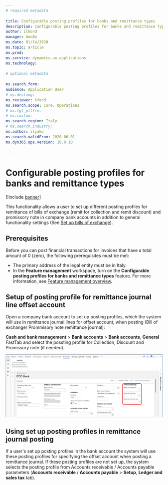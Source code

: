 ```yaml
---
# required metadata

title: Configurable posting profiles for banks and remittance types
description: Configurable posting profiles for banks and remittance types.
author: ilkond
manager: AnnBe
ms.date: 01/14/2020
ms.topic: article
ms.prod: 
ms.service: dynamics-ax-applications
ms.technology: 

# optional metadata

ms.search.form: 
audience: Application User
# ms.devlang: 
ms.reviewer: kfend
ms.search.scope: Core, Operations
# ms.tgt_pltfrm: 
# ms.custom: 
ms.search.region: Italy
# ms.search.industry: 
ms.author: ilyako
ms.search.validFrom: 2020-06-01
ms.dyn365.ops.version: 10.0.10

---
```


# Configurable posting profiles for banks and remittance types

[!include [banner](../includes/banner.md)]

This functionality allows a user to set up different posting profiles for remittance of bills of exchange (remit for collection and remit discount) and promissory note in company bank accounts in addition to general functionality settings (See [Set up bills of exchange](https://docs.microsoft.com/en-us/dynamics365/finance/accounts-receivable/set-up-bills-exchange)). 

## Prerequisites

Before you can post financial transactions for invoices that have a total amount of 0 (zero), the following prerequisites must be met:

- The primary address of the legal entity must be in Italy.
- In the **Feature management** workspace, turn on the **Configurable posting profiles for banks and remittance types** feature. For more information, see [Feature management overview](../../fin-and-ops/get-started/feature-management/feature-management-overview.md).


## Setup of posting profile for remittance journal line offset account
Open a company bank account to set up posting profiles, which the system will use in remittance journal lines for offset account, when posting (Bill of exchange/ Prommisory note remittance journal):

**Cash and bank management** \> **Bank accounts** \> **Bank accounts**, **General** FastTab and select the possting profile for Collection, Discount and Promissory note (if needed).

![Bank account setup](media/emea-ita-exil-different%20accounts%20per%20company%20bank%26remittance%20type.PNG)

## Using set up posting profiles in remittance journal posting
If a user's set up posting profiles in the bank account the system will use these posting profiles for specifying the offset account when posting a remittance journal. If these posting profiles are not set up, the system selects the posting profile from Accounts receivable / Accounts payable parameters (**Accounts receivable** / **Accounts payable** \> **Setup**, **Ledger and sales tax** tab).   


